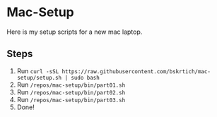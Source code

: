 # Mac-Setup

Here is my setup scripts for a new mac laptop.


## Steps
1. Run `curl -sSL https://raw.githubusercontent.com/bskrtich/mac-setup/setup.sh | sudo bash`
2. Run `/repos/mac-setup/bin/part01.sh`
3. Run `/repos/mac-setup/bin/part02.sh`
4. Run `/repos/mac-setup/bin/part03.sh`
5. Done!
